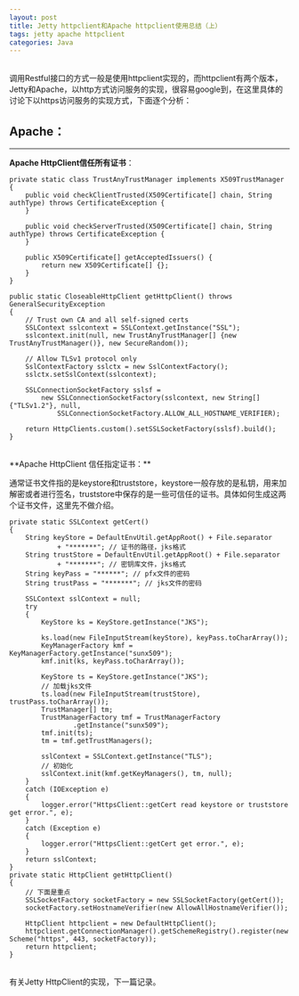 ```yaml
---
layout: post
title: Jetty httpclient和Apache httpclient使用总结（上）
tags: jetty apache httpclient 
categories: Java
---
```


<div class="toc"></div>

<br/>
调用Restful接口的方式一般是使用httpclient实现的，而httpclient有两个版本，Jetty和Apache，以http方式访问服务的实现，很容易google到，在这里具体的讨论下以https访问服务的实现方式，下面逐个分析：

Apache：
-------


----------
**Apache HttpClient信任所有证书**：

    private static class TrustAnyTrustManager implements X509TrustManager {
        public void checkClientTrusted(X509Certificate[] chain, String authType) throws CertificateException {
        }
        
        public void checkServerTrusted(X509Certificate[] chain, String authType) throws CertificateException {
        }
        
        public X509Certificate[] getAcceptedIssuers() {
            return new X509Certificate[] {};
        }
    }
    
    public static CloseableHttpClient getHttpClient() throws GeneralSecurityException 
	{
        // Trust own CA and all self-signed certs
        SSLContext sslcontext = SSLContext.getInstance("SSL");
        sslcontext.init(null, new TrustAnyTrustManager[] {new TrustAnyTrustManager()}, new SecureRandom());
        
        // Allow TLSv1 protocol only
        SslContextFactory sslctx = new SslContextFactory();
        sslctx.setSslContext(sslcontext);
        
        SSLConnectionSocketFactory sslsf =
            new SSLConnectionSocketFactory(sslcontext, new String[] {"TLSv1.2"}, null,
                SSLConnectionSocketFactory.ALLOW_ALL_HOSTNAME_VERIFIER);
        
        return HttpClients.custom().setSSLSocketFactory(sslsf).build();
    }
 <br>   
**Apache HttpClient 信任指定证书：**

通常证书文件指的是keystore和truststore，keystore一般存放的是私钥，用来加解密或者进行签名，truststore中保存的是一些可信任的证书。具体如何生成这两个证书文件，这里先不做介绍。

    private static SSLContext getCert()
    {
        String keyStore = DefaultEnvUtil.getAppRoot() + File.separator
                + "*******"; // 证书的路径，jks格式
        String trustStore = DefaultEnvUtil.getAppRoot() + File.separator
                + "*******"; // 密钥库文件，jks格式
        String keyPass = "******"; // pfx文件的密码
        String trustPass = "*******"; // jks文件的密码

        SSLContext sslContext = null;
        try
        {
            KeyStore ks = KeyStore.getInstance("JKS");

            ks.load(new FileInputStream(keyStore), keyPass.toCharArray());
            KeyManagerFactory kmf = KeyManagerFactory.getInstance("sunx509");
            kmf.init(ks, keyPass.toCharArray());

            KeyStore ts = KeyStore.getInstance("JKS");
            // 加载jks文件
            ts.load(new FileInputStream(trustStore), trustPass.toCharArray());
            TrustManager[] tm;
            TrustManagerFactory tmf = TrustManagerFactory
                    .getInstance("sunx509");
            tmf.init(ts);
            tm = tmf.getTrustManagers();

            sslContext = SSLContext.getInstance("TLS");
            // 初始化
            sslContext.init(kmf.getKeyManagers(), tm, null);
        }
        catch (IOException e)
        {
            logger.error("HttpsClient::getCert read keystore or truststore get error.", e);
        }
        catch (Exception e)
        {
            logger.error("HttpsClient::getCert get error.", e);
        }
        return sslContext;
    }
	private static HttpClient getHttpClient()
    {
        // 下面是重点
        SSLSocketFactory socketFactory = new SSLSocketFactory(getCert());
        socketFactory.setHostnameVerifier(new AllowAllHostnameVerifier());

        HttpClient httpclient = new DefaultHttpClient();
        httpclient.getConnectionManager().getSchemeRegistry().register(new Scheme("https", 443, socketFactory));
        return httpclient;
    }
<br>
有关Jetty HttpClient的实现，下一篇记录。

